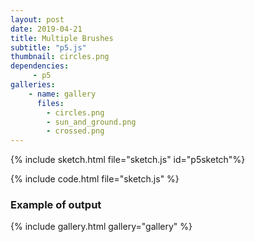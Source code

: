 ```yaml
---
layout: post
date: 2019-04-21
title: Multiple Brushes
subtitle: "p5.js"
thumbnail: circles.png
dependencies:
     - p5
galleries:
    - name: gallery
      files:
        - circles.png
        - sun_and_ground.png
        - crossed.png
---
```


<script src="utils.js"></script>
<script src="shape.js"></script>
<script src="brush.js"></script>
{% include sketch.html file="sketch.js" id="p5sketch"%}

{% include code.html file="sketch.js" %}


### Example of output
{% include gallery.html gallery="gallery" %}

